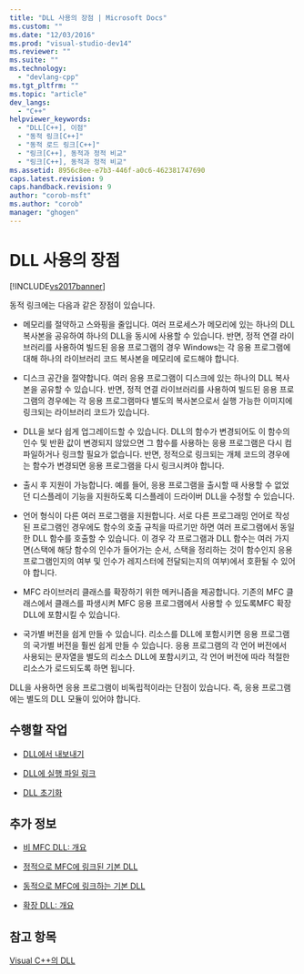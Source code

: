 ```yaml
---
title: "DLL 사용의 장점 | Microsoft Docs"
ms.custom: ""
ms.date: "12/03/2016"
ms.prod: "visual-studio-dev14"
ms.reviewer: ""
ms.suite: ""
ms.technology: 
  - "devlang-cpp"
ms.tgt_pltfrm: ""
ms.topic: "article"
dev_langs: 
  - "C++"
helpviewer_keywords: 
  - "DLL[C++], 이점"
  - "동적 링크[C++]"
  - "동적 로드 링크[C++]"
  - "링크[C++], 동적과 정적 비교"
  - "링크[C++], 동적과 정적 비교"
ms.assetid: 8956c8ee-e7b3-446f-a0c6-462381747690
caps.latest.revision: 9
caps.handback.revision: 9
author: "corob-msft"
ms.author: "corob"
manager: "ghogen"
---
```

# DLL 사용의 장점
[!INCLUDE[vs2017banner](../assembler/inline/includes/vs2017banner.md)]

동적 링크에는 다음과 같은 장점이 있습니다.  
  
-   메모리를 절약하고 스와핑을 줄입니다.  여러 프로세스가 메모리에 있는 하나의 DLL 복사본을 공유하여 하나의 DLL을 동시에 사용할 수 있습니다.  반면, 정적 연결 라이브러리를 사용하여 빌드된 응용 프로그램의 경우 Windows는 각 응용 프로그램에 대해 하나의 라이브러리 코드 복사본을 메모리에 로드해야 합니다.  
  
-   디스크 공간을 절약합니다.  여러 응용 프로그램이 디스크에 있는 하나의 DLL 복사본을 공유할 수 있습니다.  반면, 정적 연결 라이브러리를 사용하여 빌드된 응용 프로그램의 경우에는 각 응용 프로그램마다 별도의 복사본으로서 실행 가능한 이미지에 링크되는 라이브러리 코드가 있습니다.  
  
-   DLL을 보다 쉽게 업그레이드할 수 있습니다.  DLL의 함수가 변경되어도 이 함수의 인수 및 반환 값이 변경되지 않았으면 그 함수를 사용하는 응용 프로그램은 다시 컴파일하거나 링크할 필요가 없습니다.  반면, 정적으로 링크되는 개체 코드의 경우에는 함수가 변경되면 응용 프로그램을 다시 링크시켜야 합니다.  
  
-   출시 후 지원이 가능합니다.  예를 들어, 응용 프로그램을 출시할 때 사용할 수 없었던 디스플레이 기능을 지원하도록 디스플레이 드라이버 DLL을 수정할 수 있습니다.  
  
-   언어 형식이 다른 여러 프로그램을 지원합니다.  서로 다른 프로그래밍 언어로 작성된 프로그램인 경우에도 함수의 호출 규칙을 따르기만 하면 여러 프로그램에서 동일한 DLL 함수를 호출할 수 있습니다.  이 경우 각 프로그램과 DLL 함수는 여러 가지 면\(스택에 해당 함수의 인수가 들어가는 순서, 스택을 정리하는 것이 함수인지 응용 프로그램인지의 여부 및 인수가 레지스터에 전달되는지의 여부\)에서 호환될 수 있어야 합니다.  
  
-   MFC 라이브러리 클래스를 확장하기 위한 메커니즘을 제공합니다.  기존의 MFC 클래스에서 클래스를 파생시켜 MFC 응용 프로그램에서 사용할 수 있도록MFC 확장 DLL에 포함시킬 수 있습니다.  
  
-   국가별 버전을 쉽게 만들 수 있습니다.  리소스를 DLL에 포함시키면 응용 프로그램의 국가별 버전을 훨씬 쉽게 만들 수 있습니다.  응용 프로그램의 각 언어 버전에서 사용되는 문자열을 별도의 리소스 DLL에 포함시키고, 각 언어 버전에 따라 적절한 리소스가 로드되도록 하면 됩니다.  
  
 DLL을 사용하면 응용 프로그램이 비독립적이라는 단점이 있습니다. 즉, 응용 프로그램에는 별도의 DLL 모듈이 있어야 합니다.  
  
## 수행할 작업  
  
-   [DLL에서 내보내기](../build/exporting-from-a-dll.md)  
  
-   [DLL에 실행 파일 링크](../build/linking-an-executable-to-a-dll.md)  
  
-   [DLL 초기화](../build/initializing-a-dll.md)  
  
## 추가 정보  
  
-   [비 MFC DLL: 개요](../build/non-mfc-dlls-overview.md)  
  
-   [정적으로 MFC에 링크된 기본 DLL](../build/regular-dlls-statically-linked-to-mfc.md)  
  
-   [동적으로 MFC에 링크하는 기본 DLL](../build/regular-dlls-dynamically-linked-to-mfc.md)  
  
-   [확장 DLL: 개요](../build/extension-dlls-overview.md)  
  
## 참고 항목  
 [Visual C\+\+의 DLL](../build/dlls-in-visual-cpp.md)